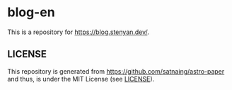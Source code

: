 # blog-en
This is a repository for https://blog.stenyan.dev/.

## LICENSE
This repository is generated from https://github.com/satnaing/astro-paper and thus, is under the MIT License (see [LICENSE](LICENSE)).
